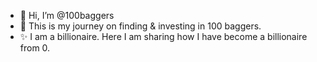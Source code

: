- 👋 Hi, I’m @100baggers
- 👀 This is my journey on finding & investing in 100 baggers.
- ✨ I am a billionaire. Here I am sharing how I have become a billionaire from 0.



<!---
100baggers/100baggers is a ✨ special ✨ repository because its `README.md` (this file) appears on your GitHub profile.
You can click the Preview link to take a look at your changes.
--->
